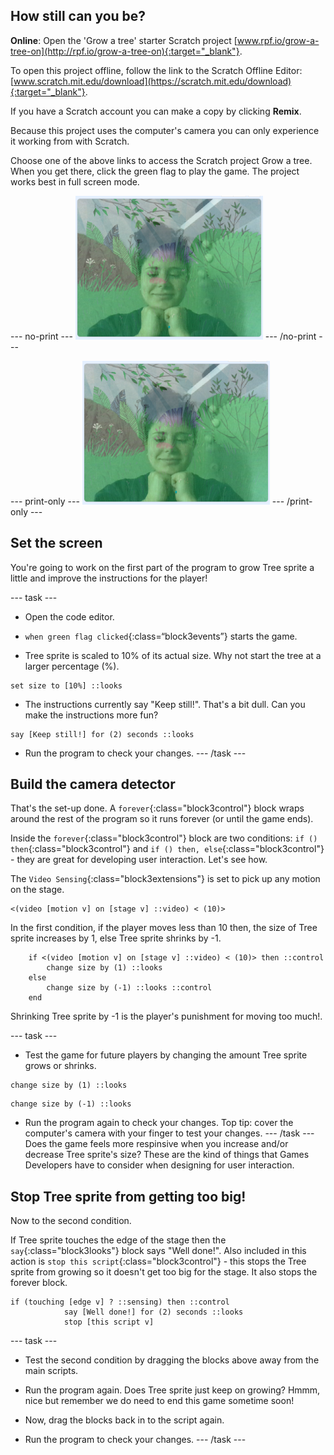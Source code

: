## How still can you be?

**Online**: Open the 'Grow a tree' starter Scratch project [www.rpf.io/grow-a-tree-on](http://rpf.io/grow-a-tree-on){:target="_blank"}.

To open this project offline, follow the link to the Scratch Offline Editor: [www.scratch.mit.edu/download](https://scratch.mit.edu/download){:target="_blank"}.

If you have a Scratch account you can make a copy by clicking **Remix**.

Because this project uses the computer's camera you can only experience it working from with Scratch.

Choose one of the above links to access the Scratch project Grow a tree. When you get there, click the green flag to play the game. The project works best in full screen mode.

--- no-print ---
![complete project](images/stillness.png)
--- /no-print ---

--- print-only ---
![complete project](images/stillness.png)
--- /print-only ---

## Set the screen

You're going to work on the first part of the program to grow Tree sprite a little and improve the instructions for the player!

--- task ---
+ Open the code editor. 

+ `when green flag clicked`{:class=“block3events”} starts the game. 

+ Tree sprite is scaled to 10% of its actual size. Why not start the tree at a larger percentage (%).
```blocks3
set size to [10%] ::looks
```
+ The instructions currently say "Keep still!". That's a bit dull. Can you make the instructions more fun?
```blocks3
say [Keep still!] for (2) seconds ::looks
```
+ Run the program to check your changes.
--- /task ---

## Build the camera detector
That's the set-up done. A `forever`{:class="block3control"} block wraps around the rest of the program so it runs forever (or until the game ends).

Inside the `forever`{:class="block3control"} block are two conditions: `if () then`{:class="block3control"} and `if () then, else`{:class="block3control"} - they are great for developing user interaction. Let's see how.

The `Video Sensing`{:class="block3extensions"} is set to pick up any motion on the stage.
```blocks3
<(video [motion v] on [stage v] ::video) < (10)>
```
In the first condition, if the player moves less than 10 then, the size of Tree sprite increases by 1, else Tree sprite shrinks by -1.

```blocks3
	if <(video [motion v] on [stage v] ::video) < (10)> then ::control 
		change size by (1) ::looks
	else 
		change size by (-1) ::looks ::control
	end
```
Shrinking Tree sprite by -1 is the player's punishment for moving too much!.

--- task ---
+ Test the game for future players by changing the amount Tree sprite grows or shrinks.
```blocks3
change size by (1) ::looks
```
```blocks3
change size by (-1) ::looks
```
+ Run the program again to check your changes. Top tip: cover the computer's camera with your finger to test your changes.
--- /task ---
Does the game feels more respinsive when you increase and/or decrease Tree sprite's size? These are the kind of things that Games Developers have to consider when designing for user interaction.

## Stop Tree sprite from getting too big!
Now to the second condition.

If Tree sprite touches the edge of the stage then the `say`{:class="block3looks"} block says "Well done!". Also included in this action is `stop this script`{:class="block3control"} - this stops the Tree sprite from growing so it doesn't get too big for the stage. It also stops the forever block.
```blocks3
if (touching [edge v] ? ::sensing) then ::control
			say [Well done!] for (2) seconds ::looks
			stop [this script v]
```
--- task ---
+ Test the second condition by dragging the blocks above away from the main scripts. 

+ Run the program again. Does Tree sprite just keep on growing? Hmmm, nice but remember we do need to end this game sometime soon!

+ Now, drag the blocks back in to the script again.

+ Run the program to check your changes.
--- /task ---
